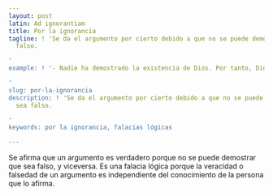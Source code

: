 ```yaml
---
layout: post
latin: Ad ignorantiam
title: Por la ignorancia
tagline: ! 'Se da el argumento por cierto debido a que no se puede demostrar que sea
  falso.

'
example: ! '- Nadie ha demostrado la existencia de Dios. Por tanto, Dios no existe.

'
slug: por-la-ignorancia
description: ! 'Se da el argumento por cierto debido a que no se puede demostrar que
  sea falso.

'
keywords: por la ignorancia, falacias lógicas

---
```

Se afirma que un argumento es verdadero porque no se puede demostrar que sea falso, y viceversa. Es una falacia lógica porque la veracidad o falsedad de un argumento es independiente del conocimiento de la persona que lo afirma.
